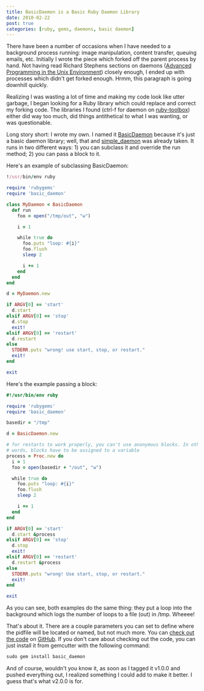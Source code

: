 ```yaml
---
title: BasicDaemon is a Basic Ruby Daemon Library
date: 2010-02-22
post: true
categories: [ruby, gems, daemons, basic daemon]
---
```

There have been a number of occasions when I have needed to a background process running: image manipulation, content transfer, queuing emails, etc. Initially I wrote the piece which forked off the parent process by hand. Not having read Richard Stephens sections on daemons ([Advanced Programming in the Unix Environment](http://www.amazon.com/gp/product/0321525949?ie=UTF8&tag=themulfam-20&linkCode=as2&camp=1789&creative=390957&creativeASIN=0321525949)) closely enough, I ended up with processes which didn't get forked enough. Hrmm, this paragraph is going downhill quickly.

Realizing I was wasting a lot of time and making my code look like utter garbage, I began looking for a Ruby library which could replace and correct my forking code. The libraries I found (ctrl-f for daemon on [ruby-toolbox](http://ruby-toolbox.com)) either did way too much, did things antithetical to what I was wanting, or was questionable.

Long story short: I wrote my own. I named it [BasicDaemon](http://github.com/samullen/basic_daemon) because it's just a basic daemon library; well, that and [simple_daemon](http://github.com/bryanl/simple-daemon) was already taken. It runs in two different ways: 1) you can subclass it and override the run method; 2) you can pass a block to it.

Here's an example of subclassing BasicDaemon:
``` ruby
!/usr/bin/env ruby

require 'rubygems'
require 'basic_daemon'

class MyDaemon < BasicDaemon
  def run
    foo = open("/tmp/out", "w")

    i = 1

    while true do
      foo.puts "loop: #{i}"
      foo.flush
      sleep 2

      i += 1
    end
  end
end

d = MyDaemon.new

if ARGV[0] == 'start'
  d.start
elsif ARGV[0] == 'stop'
  d.stop
  exit!
elsif ARGV[0] == 'restart'
  d.restart
else
  STDERR.puts "wrong! use start, stop, or restart."
  exit!
end

exit
```

Here's the example passing a block:

``` ruby
#!/usr/bin/env ruby

require 'rubygems'
require 'basic_daemon'

basedir = "/tmp" 

d = BasicDaemon.new

# for restarts to work properly, you can't use anonymous blocks. In other
# words, blocks have to be assigned to a variable
process = Proc.new do
  i = 1
  foo = open(basedir + "/out", "w")

  while true do
    foo.puts "loop: #{i}"
    foo.flush
    sleep 2

    i += 1
  end
end

if ARGV[0] == 'start'
  d.start &process
elsif ARGV[0] == 'stop'
  d.stop
  exit!
elsif ARGV[0] == 'restart'
  d.restart &process
else
  STDERR.puts "wrong! Use start, stop, or restart."
  exit!
end

exit
```

As you can see, both examples do the same thing: they put a loop into the background which logs the number of loops to a file (out) in /tmp. Wheeee!

That's about it. There are a couple parameters you can set to define where the pidfile will be located or named, but not much more. You can [check out the code](http://github.com/samullen/basic_daemon) on [GitHub](http://github.com). If you don't care about checking out the code, you can just install it from gemcutter with the following command:

``` ruby 
sudo gem install basic_daemon
```

And of course, wouldn't you know it, as soon as I tagged it v1.0.0 and pushed everything out, I realized something I could add to make it better. I guess that's what v2.0.0 is for.
